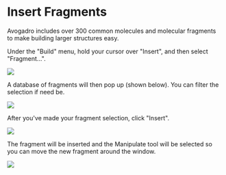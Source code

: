 # Insert Fragments

Avogadro includes over 300 common molecules and molecular fragments to make building larger structures easy.

Under the "Build" menu, hold your cursor over "Insert", and then select "Fragment...".

![][1]

[1]: images/6-insert-fragments/6810692f-69b6-46fe-a023-2137f5ac4a9a.png

A database of fragments will then pop up (shown below). You can filter the selection if need be.

![][2]

[2]: images/6-insert-fragments/3a752e8b-7c31-4dce-8e2a-95589bf6e99c.png

After you've made your fragment selection, click "Insert".

![][3]

[3]: images/6-insert-fragments/d28afc88-e025-47d8-be33-7d0d94e85e68.png

The fragment will be inserted and the Manipulate tool will be selected so you can move the new fragment around the window.

![][4]

[4]: images/6-insert-fragments/5d494d9e-12df-4977-b482-6f2665cf2dcc.png